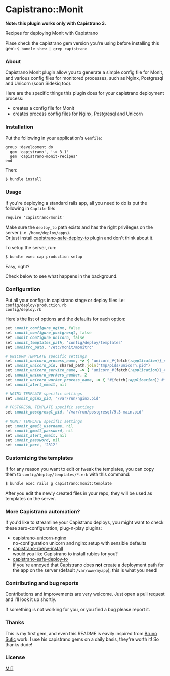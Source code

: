 # Capistrano::Monit

**Note: this plugin works only with Capistrano 3.** 

Recipes for deploying Monit with Capistrano

Plase check the capistrano
gem version you're using before installing this gem:
`$ bundle show | grep capistrano`

### About

Capistrano Monit plugin allow you to generate a simple config file for Monit, and various config files for monitored processes, such as Nginx, Postgresql and Unicorn (soon Sidekiq too).

Here are the specific things this plugin does for your capistrano deployment
process:

* creates a config file for Monit
* creates process config files for Nginx, Postgresql and Unicorn

### Installation

Put the following in your application's `Gemfile`:

    group :development do
      gem 'capistrano', '~> 3.1'
      gem 'capistrano-monit-recipes'
    end

Then:

    $ bundle install

### Usage

If you're deploying a standard rails app, all you need to do is put
the following in `Capfile` file:

    require 'capistrano/monit'

Make sure the `deploy_to` path exists and has the right privileges on the
server (i.e. `/home/deploy/apps`).<br/>
Or just install
[capistrano-safe-deploy-to](https://github.com/bruno-/capistrano-safe-deploy-to)
plugin and don't think about it.

To setup the server, run:

    $ bundle exec cap production setup

Easy, right?

Check below to see what happens in the background.


### Configuration

Put all your configs in capistrano stage or deploy files i.e:
`config/deploy/production.rb`<br>
`config/deploy.rb`

Here's the list of options and the defaults for each option:

```ruby
set :monit_configure_nginx, false
set :monit_configure_postgresql, false
set :monit_configure_unicorn, false
set :monit_templates_path, 'config/deploy/templates'
set :monitrc_path, '/etc/monit/monitrc'    

# UNICORN TEMPLATE specific settings
set :monit_unicorn_process_name, -> { "unicorn_#{fetch(:application)}_#{fetch(:stage)}" }
set :monit_unicorn_pid, shared_path.join("tmp/pids/unicorn.pid")
set :monit_unicorn_service_name, -> { "unicorn_#{fetch(:application)}_#{fetch(:stage)}" }
set :monit_unicorn_workers_number, 2
set :monit_unicorn_worker_process_name, -> { "#{fetch(:application)}_#{fetch(:stage)}_unicorn_worker_" }
set :monit_alert_email, nil

# NGINX TEMPLATE specific settings
set :monit_nginx_pid, '/var/run/nginx.pid'

# POSTGRESQL TEMPLATE specific settings
set :monit_postgresql_pid, '/var/run/postgresql/9.3-main.pid'

# MONIT TEMPLATE specific settings
set :monit_gmail_username, nil
set :monit_gmail_password, nil
set :monit_alert_email, nil
set :monit_password, nil
set :monit_port, '2812'
```

### Customizing the templates

If for any reason you want to edit or tweak the templates, you can copy them to
`config/deploy/templates/*.erb` with this command:

    $ bundle exec rails g capistrano:monit:template

After you edit the newly created files in your repo, they will be used as templates on the server.

### More Capistrano automation?

If you'd like to streamline your Capistrano deploys, you might want to check these zero-configuration, plug-n-play plugins:

- [capistrano-unicorn-nginx](https://github.com/bruno-/capistrano-unicorn-nginx)<br/>
no-configuration unicorn and nginx setup with sensible defaults
- [capistrano-rbenv-install](https://github.com/bruno-/capistrano-rbenv-install)<br/>
would you like Capistrano to install rubies for you?
- [capistrano-safe-deploy-to](https://github.com/bruno-/capistrano-safe-deploy-to)<br/>
if you're annoyed that Capistrano does **not** create a deployment path for the
app on the server (default `/var/www/myapp`), this is what you need!

### Contributing and bug reports

Contributions and improvements are very welcome. Just open a pull request and
I'll look it up shortly.

If something is not working for you, or you find a bug please report it.

### Thanks

This is my first gem, and even this README is eavily inspired from [Bruno Sutic](https://github.com/bruno-) work. I use his capistrano gems on a daily basis, they're worth it! So thanks dude!

### License

[MIT](LICENSE.md)
